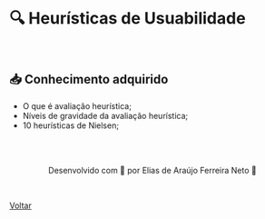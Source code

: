 <h1> 🔍 Heurísticas de Usuabilidade </h1>

<br>

<h2> 📥 Conhecimento adquirido </h2>

- O que é avaliação heurística;
- Níveis de gravidade da avaliação heurística;
- 10 heurísticas de Nielsen;


<br><br>

<p align="center"> Desenvolvido com 💜 por Elias de Araújo Ferreira Neto 👋 <p>

<br>

<a href="./stage01.md">Voltar</a>